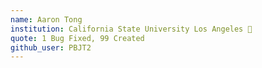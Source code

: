 ```yaml
---
name: Aaron Tong
institution: California State University Los Angeles 🚩
quote: 1 Bug Fixed, 99 Created
github_user: PBJT2
---
```

